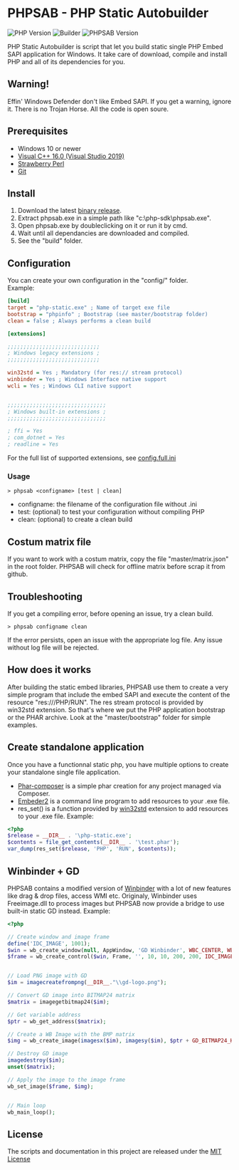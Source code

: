 # PHPSAB - PHP Static Autobuilder

![PHP Version](https://img.shields.io/badge/PHP-8.3.7-blue)
![Builder](https://img.shields.io/badge/VS16-x64-a679dd)
![PHPSAB Version](https://img.shields.io/badge/Version-0.1.1-red)


PHP Static Autobuilder is script that let you build static single PHP Embed SAPI application for Windows. It take care of download, compile and install PHP and all of its dependencies for you.

## Warning!
Effin' Windows Defender don't like Embed SAPI. If you get a warning, ignore it. There is no Trojan Horse. All the code is open soure.

## Prerequisites
- Windows 10 or newer
- [Visual C++ 16.0 (Visual Studio 2019)](https://visualstudio.microsoft.com/vs/older-downloads/)
- [Strawberry Perl](https://strawberryperl.com/)
- [Git](https://git-scm.com/download/win)

## Install
1.  Download the latest [binary release](https://github.com/ZmotriN/php-static-autobuilder/releases).
2.  Extract phpsab.exe in a simple path like "c:\php-sdk\phpsab.exe".
3.  Open phpsab.exe by doubleclicking on it or run it by cmd.
4.  Wait until all dependancies are downloaded and compiled.
5.  See the "build" folder.

## Configuration
You can create your own configuration in the "config/" folder.\
Example:
```ini
[build]
target = "php-static.exe" ; Name of target exe file
bootstrap = "phpinfo" ; Bootstrap (see master/bootstrap folder)
clean = false ; Always performs a clean build

[extensions]

;;;;;;;;;;;;;;;;;;;;;;;;;;;;;
; Windows legacy extensions ;
;;;;;;;;;;;;;;;;;;;;;;;;;;;;;

win32std = Yes ; Mandatory (for res:// stream protocol)
winbinder = Yes ; Windows Interface native support
wcli = Yes ; Windows CLI native support


;;;;;;;;;;;;;;;;;;;;;;;;;;;;;;;
; Windows built-in extensions ;
;;;;;;;;;;;;;;;;;;;;;;;;;;;;;;;

; ffi = Yes
; com_dotnet = Yes
; readline = Yes
```
For the full list of supported extensions, see [config.full.ini](https://github.com/ZmotriN/php-static-autobuilder/blob/main/config.full.ini)

### Usage
```shell
> phpsab <configname> [test | clean]
```
- configname: the filename of the configuration file without .ini
- test: (optional) to test your configuration without compiling PHP
- clean: (optional) to create a clean build


## Costum matrix file
If you want to work with a costum matrix, copy the file "master/matrix.json" in the root folder. PHPSAB will check for offline matrix before scrap it from github.


## Troubleshooting
If you get a compiling error, before opening an issue, try a clean build.
```shell
> phpsab configname clean
```
If the error persists, open an issue with the appropriate log file. Any issue without log file will be rejected.

## How does it works
After building the static embed libraries, PHPSAB use them to create a very simple program that include the embed SAPI and execute the content of the resource "res:///PHP/RUN". The res stream protocol is provided by win32std extension. So that's where we put the PHP application bootstrap or the PHAR archive. Look at the "master/bootstrap" folder for simple examples.


## Create standalone application
Once you have a functionnal static php,  you have multiple options to create your standalone single file application.

- [Phar-composer](https://github.com/clue/phar-composer) is a simple phar creation for any project managed via Composer.
- [Embeder2](https://github.com/crispy-computing-machine/embedder2) is a command line program to add resources to your .exe file.
- res_set() is a function provided by [win32std](http://wildphp.free.fr/wiki/doku.php?id=win32std:index) extension to add resources to your .exe file.
Example:
```php
<?php
$release = __DIR__ . '\php-static.exe';
$contents = file_get_contents(__DIR__ . '\test.phar');
var_dump(res_set($release, 'PHP', 'RUN', $contents));
```

## Winbinder + GD
PHPSAB contains a modified version of [Winbinder](https://github.com/ZmotriN/Winbinder-PHP8) with a lot of new features like drag & drop files, access WMI etc. Originaly, Winbinder uses Freeimage.dll to process images but PHPSAB now provide a bridge to use built-in static GD instead. Example:
```php
<?php

// Create window and image frame
define('IDC_IMAGE', 1001);
$win = wb_create_window(null, AppWindow, 'GD Winbinder', WBC_CENTER, WBC_CENTER, 220, 220, 0x00000000, 0);
$frame = wb_create_control($win, Frame, '', 10, 10, 200, 200, IDC_IMAGE, 0x00000004, 0, 0);


// Load PNG image with GD
$im = imagecreatefrompng(__DIR__."\\gd-logo.png");

// Convert GD image into BITMAP24 matrix
$matrix = imagegetbitmap24($im);

// Get variable address
$ptr = wb_get_address($matrix);

// Create a WB Image with the BMP matrix
$img = wb_create_image(imagesx($im), imagesy($im), $ptr + GD_BITMAP24_HEADER, $ptr + GD_BITMAP24_BITS);

// Destroy GD image
imagedestroy($im);
unset($matrix);

// Apply the image to the image frame
wb_set_image($frame, $img);


// Main loop
wb_main_loop();
```

## License
The scripts and documentation in this project are released under the [MIT License](https://github.com/ZmotriN/php-static-autobuilder/blob/main/LICENSE)
